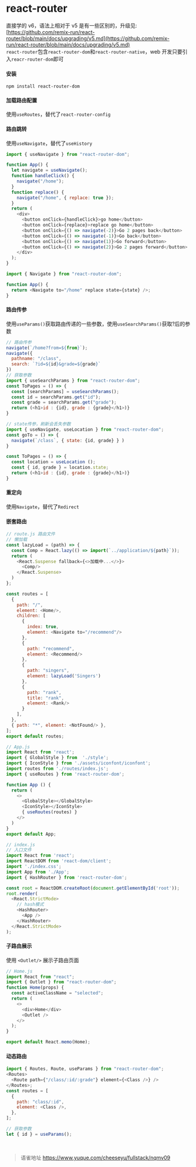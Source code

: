 # react-router
直接学的 v6，语法上相对于 v5 是有一些区别的，升级见: [https://github.com/remix-run/react-router/blob/main/docs/upgrading/v5.md](https://github.com/remix-run/react-router/blob/main/docs/upgrading/v5.md)  
`react-router`包含`react-router-dom`和`react-router-native`，web 开发只要引入`reacr-router-dom`即可

#### 安装

`npm install react-router-dom`

#### 加载路由配置

使用`useRoutes`，替代了`react-router-config`

#### 路由跳转

使用`useNavigate`，替代了`useHistory`

```javascript
import { useNavigate } from "react-router-dom";

function App() {
  let navigate = useNavigate();
  function handleClick() {
    navigate("/home");
  }
  function replace() {
    navigate("/home", { replace: true });
  }
  return (
    <div>
      <button onClick={handleClick}>go home</button>
      <button onClick={replace}>replace go home</button>
      <button onClick={() => navigate(-2)}>Go 2 pages back</button>
      <button onClick={() => navigate(-1)}>Go back</button>
      <button onClick={() => navigate(1)}>Go forward</button>
      <button onClick={() => navigate(2)}>Go 2 pages forward</button>
    </div>
  );
}

import { Navigate } from "react-router-dom";

function App() {
  return <Navigate to="/home" replace state={state} />;
}
```

#### 路由传参

使用`useParams()`获取路由传递的一些参数，使用`useSearchParams()`获取?后的参数

```javascript
// 路由传参
navigate(`/home?from=${from}`);
navigate({
  pathname: "/class",
  search: `?id=${id}&grade=${grade}`
})
// 获取参数
import { useSearchParams } from "react-router-dom";
const ToPages = () => {
  const [searchParams] = useSearchParams();
  const id = searchParams.get("id");
  const grade = searchParams.get("grade");
  return (<h1>id : {id}, grade : {grade}</h1>)}
}

// state传参，刷新会丢失参数
import { useNavigate, useLocation } from "react-router-dom";
const goTo = () => {
  navigate(`/class`, { state: {id, grade} } )
}

const ToPages = () => {
  const location = useLocation ();
  const { id, grade } = location.state;
  return (<h1>id : {id}, grade : {grade}</h1>)}
}
```

#### 重定向

使用`Navigate`，替代了`Redirect`

#### 嵌套路由

```javascript
// route.js 路由文件
// 懒加载
const lazyLoad = (path) => {
  const Comp = React.lazy(() => import(`../application/${path}`));
  return (
    <React.Suspense fallback={<>加载中...</>}>
      <Comp/>
    </React.Suspense>
  )
};

const routes = [
  {
    path: "/",
    element: <Home/>,
    children: [
      {
        index: true,
        element: <Navigate to="/recommend"/>
      },
      {
        path: "recommend",
        element: <Recommend/>
      },
      {
        path: "singers",
        element: lazyLoad('Singers')
      },
      {
        path: "rank",
        title: "rank",
        element: <Rank/>
      }
    ],
  },
  { path: "*", element: <NotFound/> },
];
export default routes;

// App.js
import React from 'react';
import { GlobalStyle } from  './style';
import { IconStyle } from './assets/iconfont/iconfont';
import routes from './routes/index.js';
import { useRoutes } from 'react-router-dom';

function App () {
  return (
    <>
      <GlobalStyle></GlobalStyle>
      <IconStyle></IconStyle>
      { useRoutes(routes) }
    </>
  )
}
export default App;

// index.js
// 入口文件
import React from 'react';
import ReactDOM from 'react-dom/client';
import './index.css';
import App from './App';
import { HashRouter } from 'react-router-dom';

const root = ReactDOM.createRoot(document.getElementById('root'));
root.render(
  <React.StrictMode>
    // hash模式
    <HashRouter>
      <App />
    </HashRouter>
  </React.StrictMode>
);

```

#### 子路由展示

使用 `<Outlet/>` 展示子路由页面

```javascript
// Home.js
import React from "react";
import { Outlet } from "react-router-dom";
function Home(props) {
  const activeClassName = "selected";
  return (
    <>
      <div>Home</div>
      <Outlet />
    </>
  );
}

export default React.memo(Home);
```

#### 动态路由

```javascript
import { Routes, Route, useParams } from "react-router-dom";
<Routes>
  <Route path={"/class/:id/:grade"} element={<Class />} />
</Routes>;
const routes = [
  {
    path: "class/:id",
    element: <Class />,
  },
];

// 获取参数
let { id } = useParams();
```

<br>
  
> 语雀地址 https://www.yuque.com/cheeseyu/fullstack/nqmv09